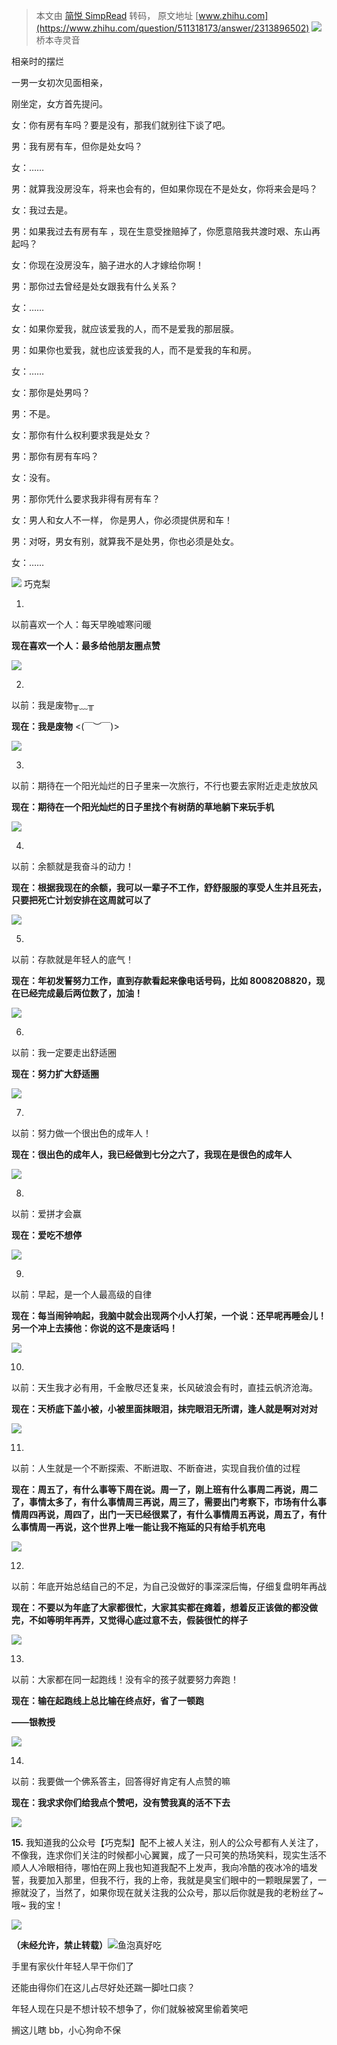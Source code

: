 > 本文由 [简悦 SimpRead](http://ksria.com/simpread/) 转码， 原文地址 [www.zhihu.com](https://www.zhihu.com/question/511318173/answer/2313896502) ![](https://pic2.zhimg.com/v2-6695551fe5bce5acf3400d6d5cab02fc_xs.jpg?source=1940ef5c)桥本寺灵音

相亲时的摆烂

一男一女初次见面相亲，

刚坐定，女方首先提问。

女：你有房有车吗？要是没有，那我们就别往下谈了吧。

男：我有房有车，但你是处女吗？

女：……

男：就算我没房没车，将来也会有的，但如果你现在不是处女，你将来会是吗？

女：我过去是。

男：如果我过去有房有车 ，现在生意受挫赔掉了，你愿意陪我共渡时艰、东山再起吗？

女：你现在没房没车，脑子进水的人才嫁给你啊！

男：那你过去曾经是处女跟我有什么关系？

女：……

女：如果你爱我，就应该爱我的人，而不是爱我的那层膜。

男：如果你也爱我，就也应该爱我的人，而不是爱我的车和房。

女：……

女：那你是处男吗？

男：不是。

女：那你有什么权利要求我是处女？

男：那你有房有车吗？

女：没有。

男：那你凭什么要求我非得有房有车？

女：男人和女人不一样， 你是男人，你必须提供房和车！

男：对呀，男女有别，就算我不是处男，你也必须是处女。

女：……

 ![](https://pica.zhimg.com/v2-c81b9664cc30a846d8d7f4caad7c5502_xs.jpg?source=1940ef5c) 巧克梨​

1.

以前喜欢一个人：每天早晚嘘寒问暖

**现在喜欢一个人：最多给他朋友圈点赞**

![](https://pic1.zhimg.com/v2-1a374e53707400dfa9bccae1898f3d58_r.jpg?source=1940ef5c)

2.

以前：我是废物╥﹏╥

**现在：我是废物** <(￣︶￣)>

![](https://pic1.zhimg.com/v2-a9c30ce4270f8b88a30b667220946e1e_r.jpg?source=1940ef5c)

3.

以前：期待在一个阳光灿烂的日子里来一次旅行，不行也要去家附近走走放放风

**现在：期待在一个阳光灿烂的日子里找个有树荫的草地躺下来玩手机**

![](https://pic2.zhimg.com/v2-744a25136f69f39a09aec163e32ee906_r.jpg?source=1940ef5c)

4.

以前：余额就是我奋斗的动力！

**现在：根据我现在的余额，我可以一辈子不工作，舒舒服服的享受人生并且死去，只要把死亡计划安排在这周就可以了**

![](https://pic3.zhimg.com/v2-534c164eed9057a9b74d2468eee0af34_r.jpg?source=1940ef5c)

5.

以前：存款就是年轻人的底气！

**现在：年初发誓努力工作，直到存款看起来像电话号码，比如 8008208820，现在已经完成最后两位数了，加油！**

![](https://pic3.zhimg.com/v2-dc37f9a1004e0cecb7beaab5adb8ce86_r.jpg?source=1940ef5c)

6.

以前：我一定要走出舒适圈

**现在：努力扩大舒适圈**

![](https://pica.zhimg.com/v2-72fd715a8b60d0cf45bed36d99c4188b_r.jpg?source=1940ef5c)

7.

以前：努力做一个很出色的成年人！

**现在：很出色的成年人，我已经做到七分之六了，我现在是很色的成年人**

![](https://pic4.zhimg.com/v2-8b481f68eb7eb0c267f1fa488ad89376_r.jpg?source=1940ef5c)

8.

以前：爱拼才会赢

**现在：爱吃不想停**

![](https://pic2.zhimg.com/v2-b6c53e41c84a46e9cd018380fe548be0_r.jpg?source=1940ef5c)

9.

以前：早起，是一个人最高级的自律

**现在：每当闹钟响起，我脑中就会出现两个小人打架，一个说：还早呢再睡会儿！另一个冲上去揍他：你说的这不是废话吗！**

![](https://pica.zhimg.com/v2-d7f7220f8c7b51fbb45d3b4b92046e7d_r.jpg?source=1940ef5c)

10.

以前：天生我才必有用，千金散尽还复来，长风破浪会有时，直挂云帆济沧海。

**现在：天桥底下盖小被，小被里面抹眼泪，抹完眼泪无所谓，逢人就是啊对对对**

![](https://pic1.zhimg.com/v2-b52766ec1eb3c7d0e0b79731da54ab2b_r.jpg?source=1940ef5c)

11.

以前：人生就是一个不断探索、不断进取、不断奋进，实现自我价值的过程

**现在：周五了，有什么事等下周在说。周一了，刚上班有什么事周二再说，周二了，事情太多了，有什么事情周三再说，周三了，需要出门考察下，市场有什么事情周四再说，周四了，出门一天已经很累了，有什么事情周五再说，周五了，有什么事情周一再说，这个世界上唯一能让我不拖延的只有给手机充电**

![](https://pic3.zhimg.com/v2-6f00a8abb25474839636c909b79313cc_r.jpg?source=1940ef5c)

12.

以前：年底开始总结自己的不足，为自己没做好的事深深后悔，仔细复盘明年再战

**现在：不要以为年底了大家都很忙，大家其实都在瘫着，想着反正该做的都没做完，不如等明年再弄，又觉得心底过意不去，假装很忙的样子**

![](https://pic2.zhimg.com/v2-3108627cd3ccc88597d896f8f356a1d6_r.jpg?source=1940ef5c)

13.

以前：大家都在同一起跑线！没有伞的孩子就要努力奔跑！

**现在：输在起跑线上总比输在终点好，省了一顿跑**

**——银教授**

![](https://pic3.zhimg.com/v2-c2ff8090a5d1c6f85739e859c020a222_r.jpg?source=1940ef5c)

14.

以前：我要做一个佛系答主，回答得好肯定有人点赞的嘛

**现在：我求求你们给我点个赞吧，没有赞我真的活不下去**

![](https://pica.zhimg.com/50/v2-d9416b3c19915fb1b17b8a97088ba2b7_720w.jpg?source=1940ef5c)

**15.** 我知道我的公众号【巧克梨】配不上被人关注，别人的公众号都有人关注了，不像我，连求你们关注的时候都小心翼翼，成了一只可笑的热场笑料，现实生活不顺人人冷眼相待，哪怕在网上我也知道我配不上发声，我向冷酷的夜冰冷的墙发誓，我要加入那里，但我不行，我的上帝，我就是臭宝们眼中的一颗眼屎罢了，一擦就没了，当然了，如果你现在就关注我的公众号，那以后你就是我的老粉丝了~ 哦~ 我的宝！

![](https://pic3.zhimg.com/v2-ea85981a2ae1adcf362ae46653082dfd_r.jpg?source=1940ef5c)

**（未经允许，禁止转载）**![](https://pic3.zhimg.com/v2-44f57fa6372d7944c216c2ca5d8c34ce_xs.jpg?source=1940ef5c)鱼泡真好吃

手里有家伙什年轻人早干你们了

还能由得你们在这儿占尽好处还踹一脚吐口痰？

年轻人现在只是不想计较不想争了，你们就躲被窝里偷着笑吧

搁这儿瞎 bb，小心狗命不保